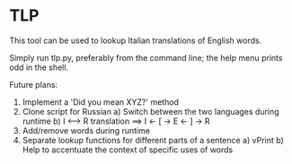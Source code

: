 # TLP

This tool can be used to lookup Italian translations of English words.

Simply run tlp.py, preferably from the command line; the help menu prints odd in the shell.


Future plans:

1)	Implement a 'Did you mean XYZ?' method
2)	Clone script for Russian
	a)	Switch between the two languages during runtime
	b)	I <--> R translation ==> I <- [ -> E <- ] -> R
3)	Add/remove words during runtime
4)	Separate lookup functions for different parts of a sentence
	a)	vPrint
	b)	Help to accentuate the context of specific uses of words